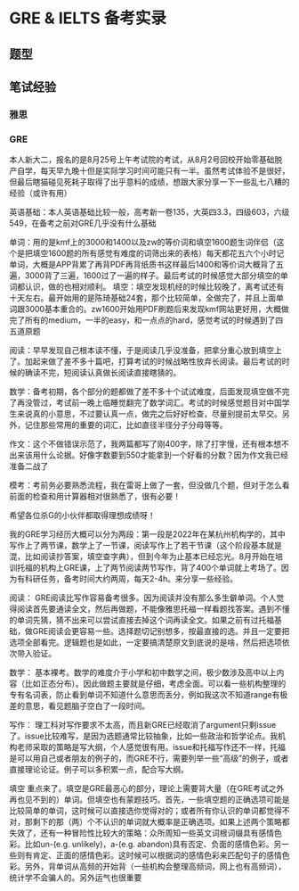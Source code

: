 # GRE & IELTS 备考实录


<!--more-->

## 题型


## 笔试经验

### 雅思

### GRE

本人新大二，报名的是8月25号上午考试院的考试，从8月2号回校开始零基础脱产自学，每天早九晚十但是实际学习时间可能只有一半。虽然考试体验不是很好，但最后瞎猫碰见死耗子取得了出乎意料的成绩，想跟大家分享一下一些乱七八糟的经验（或许有用）

英语基础：本人英语基础比较一般，高考新一卷135，大英四3.3，四级603，六级549，在备考之前对GRE几乎没有什么基础

单词：用的是kmf上的3000和1400以及zw的等价词和填空1600题生词伴侣（这个是把填空1600题的所有感觉有难度的词筛出来的表格）每天都花五六个小时记单词，大概是APP背累了再背PDF再背纸质书这样最后1400和等价词大概背了五遍，3000背了三遍，1600过了一遍的样子。最后考试的时候感觉大部分填空的单词都认识，做的也相对顺利。
填空：填空发现机经的时候比较晚了，离考试还有十天左右。最开始用的是陈琦基础24套，那个比较简单，全做完了，并且上面单词跟3000基本重合的。zw1600开始用PDF刷题后来发现kmf网站更好用，大概做完了所有的medium，一半的easy，和一点点的hard，感觉考试的时候遇到了四五道原题

阅读：早早发现自己根本读不懂，于是阅读几乎没准备，把拿分重心放到填空上了。加起来做了差不多十篇吧，打算考试的时候战略性放弃长阅读。最后考试的时候的确读不完，短阅读认真做长阅读直接瞎猜的。

数学：备考初期，各个部分的题都做了差不多十个试试难度，后面发现填空做不完了再没管过，考试前一晚上临睡觉翻完了数学词汇。考试的时候感觉题目对中国学生来说真的小意思，不过要认真一点，做完之后好好检查，尽量别提前太早交。另外，记住那些常用的重要的词汇，比如直径半径分子分母等等。

作文：这个不做错误示范了，我两篇都写了刚400字，除了打字慢，还有根本想不出来该用什么论据。好像字数要到550才能拿到一个好看的分数？因为作文我已经准备二战了

模考：考前务必要熟悉流程，我在雷哥上做了一套，但没做几个题，但对于怎么看前面的检查和用计算器相对很熟悉了，很有必要！

希望各位杀G的小伙伴都取得理想成绩呀！

我的GRE学习经历大概可以分为两段：第一段是2022年在某杭州机构学的，其中写作上了两节课，数学上了一节课，阅读写作上了若干节课（这个阶段基本就是混，比如阅读抄答案，填空查字典），但到今年为止基本已经忘光。8月开始在培训托福的机构上GRE课，上了两节阅读两节写作，背了400个单词就上考场了。因为有科研任务，备考时间大约两周，每天2-4h。来分享一些经验。

阅读：
GRE阅读比写作容易备考很多。因为阅读并没有那么多生僻单词。个人觉得阅读首先要通读全文，然后再做题，不能像雅思托福一样看题找答案。遇到不懂的单词先猜，猜不出来可以尝试直接去掉这个词再读全文。如果之前有过托福基础，做GRE阅读会更容易一些。选择题切记别想多，按最直接的选。并且一定要把选项全部看完。逻辑题也是如此，一定要搞清楚原文到底说的是啥，然后把选项依次带入验证。

数学：
基本裸考。数学的难度介于小学和初中数学之间，极少数涉及高中以上内容（比如正态分布）。因此做题主要就是仔细，考虑全面。可以看一些机构整理的专有名词表，防止看到单词不知道什么意思而丢分，例如我这次不知道range有极差的意思，看见题脑子空白了一段时间。

写作：
理工科对写作要求不太高，而且新GRE已经取消了argument只剩issue了。issue比较难写，是因为选题通常比较抽象，比如一些政治和哲学论点。我机构老师采取的策略是写大纲，个人感觉很有用。issue和托福写作还不一样，托福是可以用自己或者朋友的例子的，而GRE不行，需要列举一些“高级”的例子，或者直接理论论证。例子可以多积累一点，配合写大纲。

填空
重点来了。填空是GRE最恶心的部分，理论上需要背大量（在GRE考试之外再也见不到的）单词。但填空也有蒙题技巧。首先，一些填空题的正确选项可能是比较简单的单词，这时候可以直接选你觉得对的；或者所有你认识的单词都觉得不对，那剩下的那（两）个不认识的单词就大概率是正确选项。如果上述两个策略都失效了，还有一种冒险性比较大的策略：众所周知一些英文词根词缀具有感情色彩。比如un-(e.g. unlikely)，a-(e.g. abandon)具有否定、负面的感情色彩。另一些则有肯定、正面的感情色彩。这时候可以根据词的感情色彩来匹配句子的感情色彩。另外，背单词从高频的开始背（一些机构会整理高频词，网上也有高频词），统计学不会骗人的。另外运气也很重要
